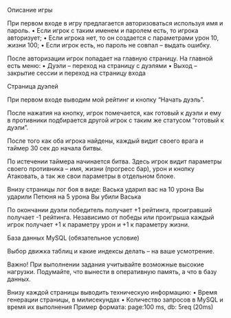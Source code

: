 Описание игры

При первом входе в игру предлагается авторизоваться используя имя и пароль.
•   Если игрок с таким именем и паролем есть, то игрока авторизует;
•   Если игрока нет, то он создается с параметрами урон 10, жизни 100;
•   Если игрок есть, но пароль не совпал – выдать ошибку.

После авторизации игрок попадает на главную страницу. На главной есть меню:
•   Дуэли – переход на страницу с дуэлями
•   Выход – закрытие сессии и переход на страницу входа

Страница дуэлей

При первом входе выводим мой рейтинг и кнопку “Начать дуэль”.

После нажатия на кнопку, игрок помечается, как готовый к дуэли и ему в противники подбирается другой игрок с таким же статусом “готовый к дуэли”.

После того как оба игрока найдены, каждый видит своего врага и таймер 30 сек до начала битвы.

По истечении таймера начинается битва. Здесь игрок видит параметры своего противника – имя, жизни (прогресс бар), урон и кнопку Атаковать, а так же свои параметры в отдельном блоке.

Внизу страницы лог боя в виде:
Васька ударил вас на 10 урона
Вы ударили Петюня на 5 урона
Вы убили Васька

По окончании дуэли победитель получает +1 рейтинга, проигравший получает -1 рейтинга. Независимо от победы или проигрыша каждый игрок получает +1 к параметру урон и +1 к параметру жизни.

База данных MySQL (обязательное условие)

Выбор движка таблиц и какие индексы делать – на ваше усмотрение.

Важно! При выполнении задания учитывайте возможные высокие нагрузки. Подумайте, что вынести в оперативную память, а что в базу данных.

Внизу каждой страницы выводить техническую информацию:
•   Время генерации страницы, в милисекундах
•   Количество запросов в MySQL и время их выполнения
Пример формата: page:100 ms, db: 5req (20ms)
